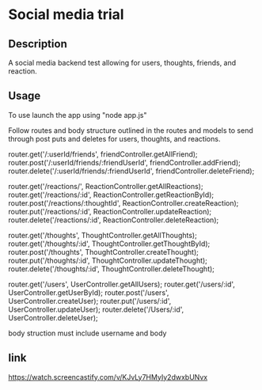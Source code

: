 # Social media trial

## Description

A social media backend test allowing for users, thoughts, friends, and reaction.

## Usage

To use launch the app using "node app.js"

Follow routes and body structure outlined in the routes and models to send through post puts and deletes for users, thoughts, and reactions.

router.get('/:userId/friends', friendController.getAllFriend);
router.post('/:userId/friends/:friendUserId', friendController.addFriend);
router.delete('/:userId/friends/:friendUserId', friendController.deleteFriend);

router.get('/reactions/', ReactionController.getAllReactions);
router.get('/reactions/:id', ReactionController.getReactionById);
router.post('/reactions/:thoughtId', ReactionController.createReaction);
router.put('/reactions/:id', ReactionController.updateReaction);
router.delete('/reactions/:id', ReactionController.deleteReaction);

router.get('/thoughts', ThoughtController.getAllThoughts);
router.get('/thoughts/:id', ThoughtController.getThoughtById);
router.post('/thoughts', ThoughtController.createThought);
router.put('/thoughts/:id', ThoughtController.updateThought);
router.delete('/thoughts/:id', ThoughtController.deleteThought);


router.get('/users', UserController.getAllUsers);
router.get('/users/:id', UserController.getUserById);
router.post('/users', UserController.createUser);
router.put('/users/:id', UserController.updateUser);
router.delete('/Users/:id', UserController.deleteUser);

body struction must include username and body


## link
https://watch.screencastify.com/v/KJvLy7HMyIy2dwxbUNvx